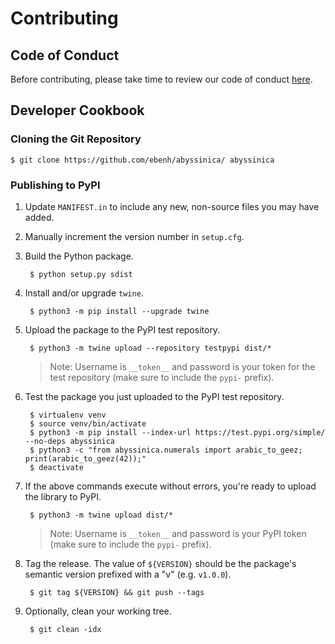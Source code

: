 # Contributing

## Code of Conduct

Before contributing, please take time to review our code of conduct [here](CODE_OF_CONDUCT.md).

## Developer Cookbook

### Cloning the Git Repository

    $ git clone https://github.com/ebenh/abyssinica/ abyssinica

### Publishing to PyPI
1. Update `MANIFEST.in` to include any new, non-source files you may have added.
2. Manually increment the version number in `setup.cfg`.
3. Build the Python package. 

        $ python setup.py sdist

4. Install and/or upgrade `twine`.

        $ python3 -m pip install --upgrade twine

5. Upload the package to the PyPI test repository.

        $ python3 -m twine upload --repository testpypi dist/*

   > Note: Username is `__token__` and password is your token for the test repository (make sure to include the `pypi-` 
   > prefix).

6. Test the package you just uploaded to the PyPI test repository.
        
        $ virtualenv venv
        $ source venv/bin/activate
        $ python3 -m pip install --index-url https://test.pypi.org/simple/ --no-deps abyssinica
        $ python3 -c "from abyssinica.numerals import arabic_to_geez; print(arabic_to_geez(42));"
        $ deactivate

7. If the above commands execute without errors, you're ready to upload the library to PyPI.

        $ python3 -m twine upload dist/*

   > Note:  Username is `__token__` and password is your PyPI token (make sure to include the `pypi-` prefix).

8. Tag the release. The value of `${VERSION}` should be the package's semantic version prefixed with a "v" (e.g. 
`v1.0.0`).
    
        $ git tag ${VERSION} && git push --tags

9. Optionally, clean your working tree.

        $ git clean -idx

